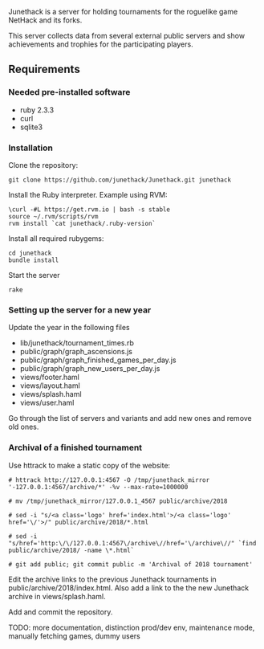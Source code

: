 Junethack is a server for holding tournaments for the roguelike game NetHack
and its forks.

This server collects data from several external public servers and show
achievements and trophies for the participating players.

## Requirements

### Needed pre-installed software

 - ruby 2.3.3
 - curl
 - sqlite3

### Installation

Clone the repository:

    git clone https://github.com/junethack/Junethack.git junethack


Install the Ruby interpreter. Example using RVM:

    \curl -#L https://get.rvm.io | bash -s stable
    source ~/.rvm/scripts/rvm
    rvm install `cat junethack/.ruby-version`

Install all required rubygems:

    cd junethack
    bundle install

Start the server

    rake

### Setting up the server for a new year

Update the year in the following files
 - lib/junethack/tournament_times.rb
 - public/graph/graph_ascensions.js
 - public/graph/graph_finished_games_per_day.js
 - public/graph/graph_new_users_per_day.js
 - views/footer.haml
 - views/layout.haml
 - views/splash.haml
 - views/user.haml

Go through the list of servers and variants and add new ones and remove old ones.

### Archival of a finished tournament

Use httrack to make a static copy of the website:

```
# httrack http://127.0.0.1:4567 -O /tmp/junethack_mirror '-127.0.0.1:4567/archive/*' -%v --max-rate=1000000

# mv /tmp/junethack_mirror/127.0.0.1_4567 public/archive/2018

# sed -i "s/<a class='logo' href='index.html'>/<a class='logo' href='\/'>/" public/archive/2018/*.html

# sed -i "s/href='http:\/\/127.0.0.1:4567\/archive\//href='\/archive\//" `find public/archive/2018/ -name \*.html`

# git add public; git commit public -m 'Archival of 2018 tournament'
```

Edit the archive links to the previous Junethack tournaments in public/archive/2018/index.html.
Also add a link to the the new Junethack archive in views/splash.haml.

Add and commit the repository.


TODO: more documentation, distinction prod/dev env, maintenance mode, manually fetching games, dummy users
